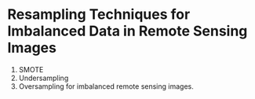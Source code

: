 # Resampling Techniques for Imbalanced Data in Remote Sensing Images

  1. SMOTE
  2. Undersampling
  3. Oversampling 
for imbalanced remote sensing images.
